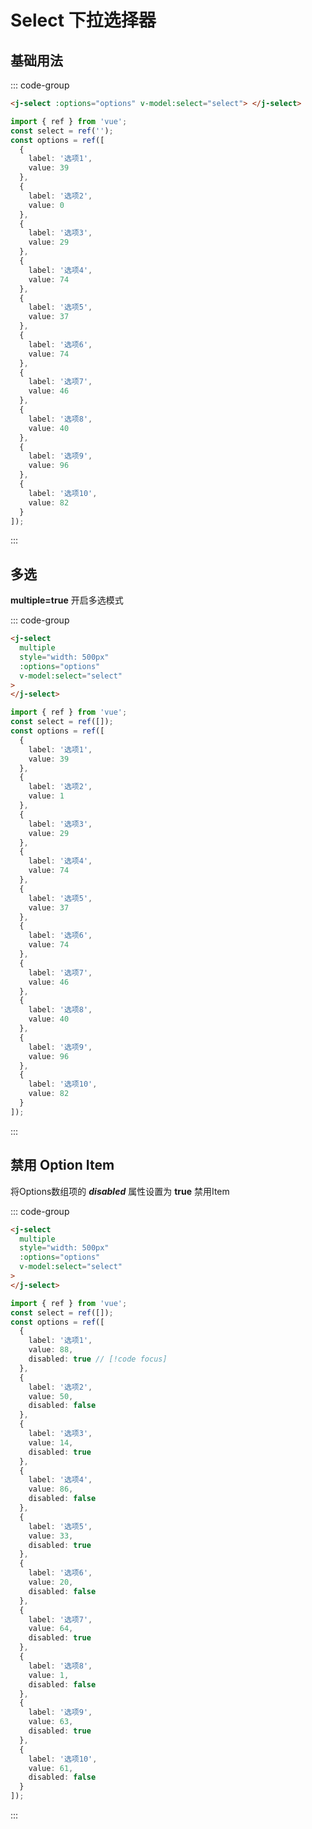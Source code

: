 # Select 下拉选择器

## 基础用法

<j-select :options="options" v-model:select="select"> </j-select>

::: code-group

```html [Vue Template]
<j-select :options="options" v-model:select="select"> </j-select>
```

```ts [Vue Setup]
import { ref } from 'vue';
const select = ref('');
const options = ref([
  {
    label: '选项1',
    value: 39
  },
  {
    label: '选项2',
    value: 0
  },
  {
    label: '选项3',
    value: 29
  },
  {
    label: '选项4',
    value: 74
  },
  {
    label: '选项5',
    value: 37
  },
  {
    label: '选项6',
    value: 74
  },
  {
    label: '选项7',
    value: 46
  },
  {
    label: '选项8',
    value: 40
  },
  {
    label: '选项9',
    value: 96
  },
  {
    label: '选项10',
    value: 82
  }
]);
```

:::

## 多选

**multiple=true** 开启多选模式
<j-select
    multiple
    style="width: 500px"
    :options="options"
    v-model:select="select2">
</j-select>

::: code-group

```html [Vue Template]
<j-select
  multiple
  style="width: 500px"
  :options="options"
  v-model:select="select"
>
</j-select>
```

```ts [Vue Setup]
import { ref } from 'vue';
const select = ref([]);
const options = ref([
  {
    label: '选项1',
    value: 39
  },
  {
    label: '选项2',
    value: 1
  },
  {
    label: '选项3',
    value: 29
  },
  {
    label: '选项4',
    value: 74
  },
  {
    label: '选项5',
    value: 37
  },
  {
    label: '选项6',
    value: 74
  },
  {
    label: '选项7',
    value: 46
  },
  {
    label: '选项8',
    value: 40
  },
  {
    label: '选项9',
    value: 96
  },
  {
    label: '选项10',
    value: 82
  }
]);
```

:::

## 禁用 Option Item

将Options数组项的 **_disabled_** 属性设置为 **true** 禁用Item
<j-select
    multiple 
    style="width: 500px"
    :options="disabledOptions"
    v-model:select="select3">
</j-select>

::: code-group

```html [Vue Template]
<j-select
  multiple
  style="width: 500px"
  :options="options"
  v-model:select="select"
>
</j-select>
```

```ts [Vue Setup]
import { ref } from 'vue';
const select = ref([]);
const options = ref([
  {
    label: '选项1',
    value: 88,
    disabled: true // [!code focus]
  },
  {
    label: '选项2',
    value: 50,
    disabled: false
  },
  {
    label: '选项3',
    value: 14,
    disabled: true
  },
  {
    label: '选项4',
    value: 86,
    disabled: false
  },
  {
    label: '选项5',
    value: 33,
    disabled: true
  },
  {
    label: '选项6',
    value: 20,
    disabled: false
  },
  {
    label: '选项7',
    value: 64,
    disabled: true
  },
  {
    label: '选项8',
    value: 1,
    disabled: false
  },
  {
    label: '选项9',
    value: 63,
    disabled: true
  },
  {
    label: '选项10',
    value: 61,
    disabled: false
  }
]);
```

:::

<script setup lang="ts">
import { ref } from 'vue';

function gOptions(disabled = false) {
  const options = [];

  for (let i = 0; i < 10; i++) {
    const option = {
      label: `选项${i + 1}`,
      value: Math.floor(Math.random() * 100)
    };
    if (disabled) {
        option.disabled = i % 2 === 0
    }
    options.push(option);
  }

  return options;
}
const select = ref('');
const select2 = ref([]);
const select3 = ref([])
const options = ref([
    {
        "label": "选项1",
        "value": 39
    },
    {
        "label": "选项2",
        "value": 1
    },
    {
        "label": "选项3",
        "value": 29
    },
    {
        "label": "选项4",
        "value": 74
    },
    {
        "label": "选项5",
        "value": 37
    },
    {
        "label": "选项6",
        "value": 25
    },
    {
        "label": "选项7",
        "value": 46
    },
    {
        "label": "选项8",
        "value": 40
    },
    {
        "label": "选项9",
        "value": 96
    },
    {
        "label": "选项10",
        "value": 82
    }
]);
const disabledOptions = ref([
    {
        "label": "选项1",
        "value": 88,
        "disabled": true
    },
    {
        "label": "选项2",
        "value": 50,
        "disabled": false
    },
    {
        "label": "选项3",
        "value": 14,
        "disabled": true
    },
    {
        "label": "选项4",
        "value": 86,
        "disabled": false
    },
    {
        "label": "选项5",
        "value": 33,
        "disabled": true
    },
    {
        "label": "选项6",
        "value": 20,
        "disabled": false
    },
    {
        "label": "选项7",
        "value": 64,
        "disabled": true
    },
    {
        "label": "选项8",
        "value": 1,
        "disabled": false
    },
    {
        "label": "选项9",
        "value": 63,
        "disabled": true
    },
    {
        "label": "选项10",
        "value": 61,
        "disabled": false
    }
])

</script>
